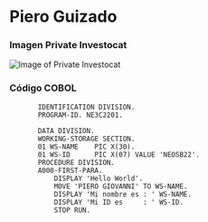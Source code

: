 # Piero Guizado
### Imagen Private Investocat
![Image of Private Investocat](https://octodex.github.com/images/privateinvestocat.jpg)

### Código COBOL
```
       IDENTIFICATION DIVISION.
       PROGRAM-ID. NE3C2201.

       DATA DIVISION.
       WORKING-STORAGE SECTION.
       01 WS-NAME    PIC X(30).
       01 WS-ID      PIC X(07) VALUE 'NEOSB22'.
       PROCEDURE DIVISION.
       A000-FIRST-PARA.
           DISPLAY 'Hello World'.
           MOVE 'PIERO GIOVANNI' TO WS-NAME.
           DISPLAY 'Mi nombre es : ' WS-NAME.
           DISPLAY 'Mi ID es     : ' WS-ID.
           STOP RUN.
```
